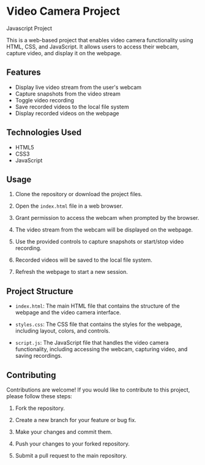 


# Video Camera Project
  Javascript Project 

This is a web-based project that enables video camera functionality using HTML, CSS, and JavaScript. It allows users to access their webcam, capture video, and display it on the webpage.

## Features

- Display live video stream from the user's webcam
- Capture snapshots from the video stream
- Toggle video recording
- Save recorded videos to the local file system
- Display recorded videos on the webpage

## Technologies Used

- HTML5
- CSS3
- JavaScript

## Usage

1. Clone the repository or download the project files.

2. Open the `index.html` file in a web browser.

3. Grant permission to access the webcam when prompted by the browser.

4. The video stream from the webcam will be displayed on the webpage.

5. Use the provided controls to capture snapshots or start/stop video recording.

6. Recorded videos will be saved to the local file system.

7. Refresh the webpage to start a new session.

## Project Structure

- `index.html`: The main HTML file that contains the structure of the webpage and the video camera interface.

- `styles.css`: The CSS file that contains the styles for the webpage, including layout, colors, and controls.

- `script.js`: The JavaScript file that handles the video camera functionality, including accessing the webcam, capturing video, and saving recordings.

## Contributing

Contributions are welcome! If you would like to contribute to this project, please follow these steps:

1. Fork the repository.

2. Create a new branch for your feature or bug fix.

3. Make your changes and commit them.

4. Push your changes to your forked repository.

5. Submit a pull request to the main repository.



